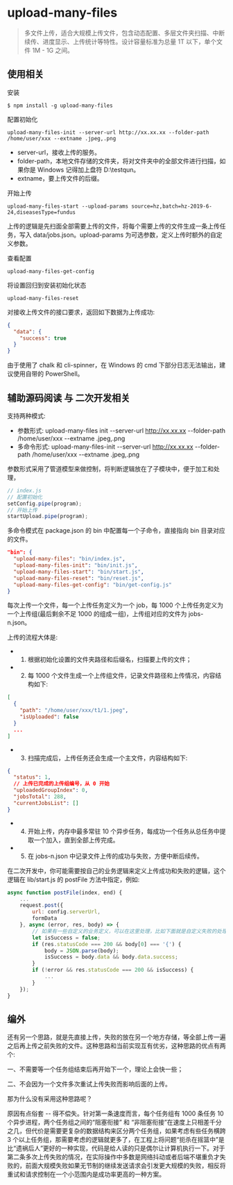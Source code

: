 # upload-many-files

> 多文件上传，适合大规模上传文件，包含动态配置、多层文件夹扫描、中断续传、进度显示、上传统计等特性。设计容量标准为总量 1T 以下，单个文件 1M - 1G 之间。

## 使用相关

安装
```shell
$ npm install -g upload-many-files
```

配置初始化
```shell
upload-many-files-init --server-url http://xx.xx.xx --folder-path /home/user/xxx --extname .jpeg,.png
```
- server-url，接收上传的服务。
- folder-path，本地文件存储的文件夹，将对文件夹中的全部文件进行扫描，如果你是 Windows 记得加上盘符 D:\testqun。
- extname，要上传文件的后缀。

开始上传
```shell
upload-many-files-start --upload-params source=hz,batch=hz-2019-6-24,diseasesType=fundus
```
上传的逻辑是先扫面全部需要上传的文件，将每个需要上传的文件生成一条上传任务，写入 data/jobs.json。upload-params 为可选参数，定义上传时额外的自定义参数。

查看配置
```shell
upload-many-files-get-config
```

将设置回归到安装初始化状态
```shell
upload-many-files-reset
```

对接收上传文件的接口要求，返回如下数据为上传成功:
```json
{
  "data": {
    "success": true
  }
}
```

由于使用了 chalk 和 cli-spinner，在 Windows 的 cmd 下部分日志无法输出，建议使用自带的 PowerShell。

## 辅助源码阅读 与 二次开发相关

支持两种模式: 

- 参数形式: upload-many-files init --server-url http://xx.xx.xx --folder-path /home/user/xxx --extname .jpeg,.png
- 多命令形式: upload-many-files-init --server-url http://xx.xx.xx --folder-path /home/user/xxx --extname .jpeg,.png

参数形式采用了管道模型来做控制，将判断逻辑放在了子模块中，便于加工和处理，

```js
// index.js
// 配置初始化
setConfig.pipe(program);
// 开始上传
startUpload.pipe(program);
```

多命令模式在 package.json 的 bin 中配置每一个子命令，直接指向 bin 目录对应的文件。

```json
"bin": {
  "upload-many-files": "bin/index.js",
  "upload-many-files-init": "bin/init.js",
  "upload-many-files-start": "bin/start.js",
  "upload-many-files-reset": "bin/reset.js",
  "upload-many-files-get-config": "bin/get-config.js"
}
```

每次上传一个文件，每一个上传任务定义为一个 job，每 1000 个上传任务定义为一个上传组(最后剩余不足 1000 的组成一组)，上传组对应的文件为 jobs-n.json。

上传的流程大体是:

- 1. 根据初始化设置的文件夹路径和后缀名，扫描要上传的文件；
- 2. 每 1000 个文件生成一个上传组文件，记录文件路径和上传情况，内容结构如下:

```json
[
  {
    "path": "/home/user/xxx/t1/1.jpeg",
    "isUploaded": false
  }
  ...
]
```

- 3. 扫描完成后，上传任务还会生成一个主文件，内容结构如下:

```json
{
  "status": 1,
  // 上传已完成的上传组编号，从 0 开始
  "uploadedGroupIndex": 0,
  "jobsTotal": 288,
  "currentJobsList": []
}
```

- 4. 开始上传，内存中最多常驻 10 个异步任务，每成功一个任务从总任务中提取一个加入，直到全部上传完成。
- 5. 在 jobs-n.json 中记录文件上传的成功与失败，方便中断后续传。

在二次开发中，你可能需要按自己的业务逻辑来定义上传成功和失败的逻辑，这个逻辑在 lib/start.js 的 postFile 方法中指定，例如:

```js
async function postFile(index, end) {
    ...
    request.post({
        url: config.serverUrl,
        formData
    }, async (error, res, body) => {
        // 如果有一些自定义的业务定义，可以在这里处理，比如下面就是自定义失败的处理
        let isSuccess = false;
        if (res.statusCode === 200 && body[0] === '{') {
            body = JSON.parse(body);
            isSuccess = body.data && body.data.success;
        }
        if (!error && res.statusCode === 200 && isSuccess) {
            ...
        }
    });
}
```

## 编外

还有另一个思路，就是先直接上传，失败的放在另一个地方存储，等全部上传一遍之后再上传之前失败的文件。这种思路和当前实现互有优劣，这种思路的优点有两个:

一、不需要等一个任务组结束后再开始下一个，理论上会快一些；

二、不会因为一个文件多次重试上传失败而影响后面的上传。

那为什么没有采用这种思路呢？

原因有点俗套 -- 得不偿失。针对第一条速度而言，每个任务组有 1000 条任务 10 个异步进程，两个任务组之间的“阻塞衔接” 和 “非阻塞衔接”在速度上只相差千分之几，但代价是需要更复杂的数据结构来区分两个任务组，如果考虑有些任务横跨 3 个以上任务组，那需要考虑的逻辑就更多了，在工程上将问题“扼杀在摇篮中”是比“遗祸后人”更好的一种实现，代码是给人读的只是偶尔让计算机执行一下。对于第二条多次上传失败的情况，在实际操作中多数是网络抖动或者后端不堪重负才失败的，前面大规模失败如果无节制的继续发送请求会引发更大规模的失败，相反将重试和请求控制在一个小范围内是成功率更高的一种方案。
